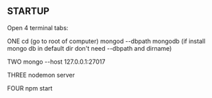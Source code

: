 
## STARTUP

Open 4 terminal tabs:

ONE
  cd   (go to root of computer)
  mongod --dbpath mongodb   (if install mongo db in default dir don't need --dbpath and dirname)

TWO
  mongo --host 127.0.0.1:27017

THREE
  nodemon server

FOUR
  npm start